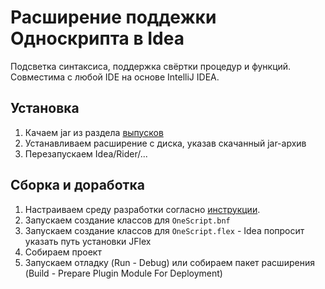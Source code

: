 # Расширение поддежки Односкрипта в Idea

Подсветка синтаксиса, поддержка свёртки процедур и функций. Совместима с любой IDE на основе IntelliJ IDEA.

## Установка

1. Качаем jar из раздела [выпусков](releases)
2. Устанавливаем расширение с диска, указав скачанный jar-архив
3. Перезапускаем Idea/Rider/...

## Сборка и доработка

1. Настраиваем среду разработки согласно [инструкции](http://www.jetbrains.org/intellij/sdk/docs/tutorials/custom_language_support/prerequisites.html).
2. Запускаем создание классов для `OneScript.bnf`
3. Запускаем создание классов для `OneScript.flex` - Idea попросит указать путь установки JFlex
4. Собираем проект
5. Запускаем отладку (Run - Debug) или собираем пакет расширения (Build - Prepare Plugin Module For Deployment)
